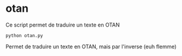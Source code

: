 # otan
Ce script permet de traduire un texte en OTAN

```
python otan.py
```

Permet de traduire un texte en OTAN, mais par l'inverse (euh flemme)
